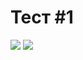 # Тест #1
<img src="https://pp.userapi.com/c834103/v834103701/a6524/nSfNOUQABCQ.jpg"></img>
<img src="https://pp.userapi.com/c824410/v824410678/aa3b9/BjD_8nkcEK8.jpg"></img>
